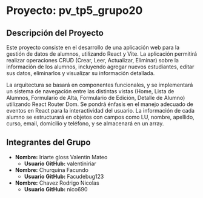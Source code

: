 # Proyecto: pv_tp5_grupo20

## Descripción del Proyecto

Este proyecto consiste en el desarrollo de una aplicación web para la gestión de datos de alumnos, utilizando React y Vite. La aplicación permitirá realizar operaciones CRUD (Crear, Leer, Actualizar, Eliminar) sobre la información de los alumnos, incluyendo agregar nuevos estudiantes, editar sus datos, eliminarlos y visualizar su información detallada.

La arquitectura se basará en componentes funcionales, y se implementará un sistema de navegación entre las distintas vistas (Home, Lista de Alumnos, Formulario de Alta, Formulario de Edición, Detalle de Alumno) utilizando React Router Dom. Se pondrá énfasis en el manejo adecuado de eventos en React para la interactividad del usuario. La información de cada alumno se estructurará en objetos con campos como LU, nombre, apellido, curso, email, domicilio y teléfono, y se almacenará en un array.

## Integrantes del Grupo

- **Nombre:** Iriarte gloss Valentin Mateo
  - **Usuario GitHub:** valentiniriar
    <br>
- **Nombre:** Churquina Facundo
  - **Usuario GitHub:** Facudebug123
    <br>
- **Nombre:** Chavez Rodrigo Nicolas
  - **Usuario GitHub:** nico690